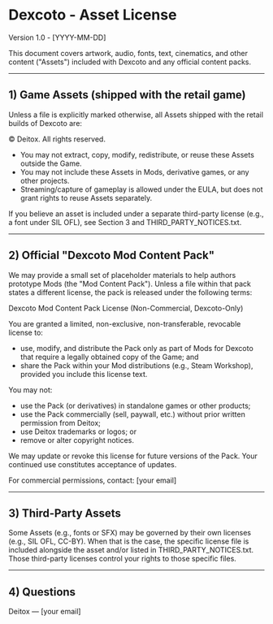 # Dexcoto - Asset License

Version 1.0 - [YYYY-MM-DD]

This document covers artwork, audio, fonts, text, cinematics, and other content ("Assets") included with Dexcoto and any official content packs.

---

## 1) Game Assets (shipped with the retail game)
Unless a file is explicitly marked otherwise, all Assets shipped with the retail builds of Dexcoto are:

© Deitox. All rights reserved.

- You may not extract, copy, modify, redistribute, or reuse these Assets outside the Game.
- You may not include these Assets in Mods, derivative games, or any other projects.
- Streaming/capture of gameplay is allowed under the EULA, but does not grant rights to reuse Assets separately.

If you believe an asset is included under a separate third-party license (e.g., a font under SIL OFL), see Section 3 and THIRD_PARTY_NOTICES.txt.

---

## 2) Official "Dexcoto Mod Content Pack"
We may provide a small set of placeholder materials to help authors prototype Mods (the "Mod Content Pack"). Unless a file within that pack states a different license, the pack is released under the following terms:

Dexcoto Mod Content Pack License (Non-Commercial, Dexcoto-Only)

You are granted a limited, non-exclusive, non-transferable, revocable license to:
- use, modify, and distribute the Pack only as part of Mods for Dexcoto that require a legally obtained copy of the Game; and
- share the Pack within your Mod distributions (e.g., Steam Workshop), provided you include this license text.

You may not:
- use the Pack (or derivatives) in standalone games or other products;
- use the Pack commercially (sell, paywall, etc.) without prior written permission from Deitox;
- use Deitox trademarks or logos; or
- remove or alter copyright notices.

We may update or revoke this license for future versions of the Pack. Your continued use constitutes acceptance of updates.

For commercial permissions, contact: [your email]

---

## 3) Third-Party Assets
Some Assets (e.g., fonts or SFX) may be governed by their own licenses (e.g., SIL OFL, CC-BY). When that is the case, the specific license file is included alongside the asset and/or listed in THIRD_PARTY_NOTICES.txt. Those third-party licenses control your rights to those specific files.

---

## 4) Questions
Deitox — [your email]

